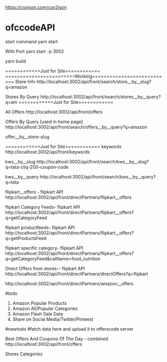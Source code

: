 https://csvjson.com/csv2json

# ofccodeAPI
start command
yarn start

With Port
yarn start -p 3002

yarn build


============Just for Site============
========================Working===========================
Store Info
http://localhost:3002/api/front/search/store__by__slug?q=amazon

Stores By Query
http://localhost:3002/api/front/search/stores__by__query?q=am
============Just for Site============



All Offers
http://localhost:3002/api/front/offers



Offers By Query [used in home page] 
http://localhost:3002/api/front/search/offers__by__query?q=amazon

offer__by__store-slug
 <!-- http://localhost:3002/api/front/offers/offer__by__store-slug?q=amazon > -->



============Just for Site============
keywords
http://localhost:3002/api/front/keywords

kws__by__slug
http://localhost:3002/api/front/search/kws__by__slug?q=tata-cliq-200-coupon-code

kws__by__query
http://localhost:3002/api/front/search/kws__by__query?q=tata






flipkart__offers - flipkart API
http://localhost:3002/api/front/directPartners/flipkart__offers

flipkart Category Feeds- flipkart API
http://localhost:3002/api/front/directPartners/flipkart__offers?q=getCategoryFeed

flipkart productfeeds- flipkart API
http://localhost:3002/api/front/directPartners/flipkart__offers?q=getProductsFeed

flipkart specific category- flipkart API
http://localhost:3002/api/front/directPartners/flipkart__offers?q=getCategoryFeed&catName=food_nutrition



Direct Offers from stores-- flipkart API
http://localhost:3002/api/front/directPartners/directOffers?q=flipkart



http://localhost:3002/api/front/directPartners/amazon__offers



#todo
1. Amazon Popular Products
2. Amazon All/Popular Categories
3. Amazon Flash Sale Data
4. Share on Social Media/Twitter/Pinteest



#newtodo
#fetch data here and upload it to offerscode server



Best Offers And Coupons Of The Day - combined 
http://localhost:3002/api/front/offers

Stores
Categories